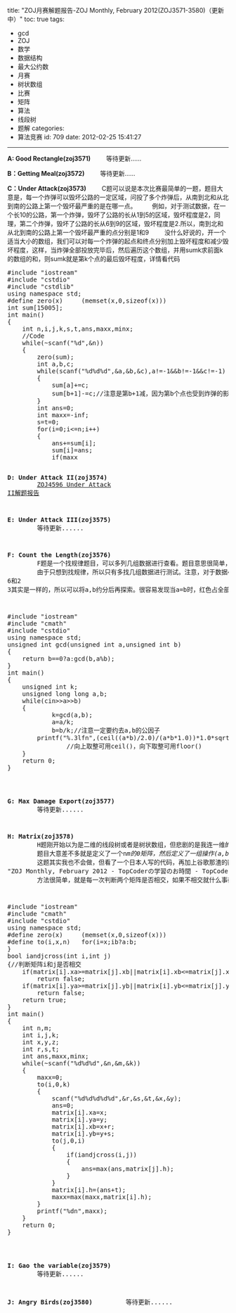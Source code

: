 title: "ZOJ月赛解题报告-ZOJ Monthly, February 2012(ZOJ3571-3580)（更新中）"
toc: true
tags:
  - gcd
  - ZOJ
  - 数学
  - 数据结构
  - 最大公约数
  - 月赛
  - 树状数组
  - 比赛
  - 矩阵
  - 算法
  - 线段树
  - 题解
categories:
  - 算法竞赛
id: 709
date: 2012-02-25 15:41:27
---

**A: Good Rectangle(zoj3571)**
&nbsp;&nbsp;&nbsp;&nbsp;&nbsp;&nbsp;&nbsp;&nbsp;等待更新......

**B：Getting Meal(zoj3572)**
&nbsp;&nbsp;&nbsp;&nbsp;&nbsp;&nbsp;&nbsp;&nbsp;等待更新......

**C：Under Attack(zoj3573)**
&nbsp;&nbsp;&nbsp;&nbsp;&nbsp;&nbsp;&nbsp;&nbsp;C题可以说是本次比赛最简单的一题，题目大意是，每一个炸弹可以毁坏公路的一定区域，问投了多个炸弹后，从南到北和从北到南的公路上第一个毁坏最严重的是在哪一点。
&nbsp;&nbsp;&nbsp;&nbsp;&nbsp;&nbsp;&nbsp;&nbsp;例如，对于测试数据，在一个长10的公路，第一个炸弹，毁坏了公路的长从1到5的区域，毁坏程度是2，同理，第二个炸弹，毁坏了公路的长从6到9的区域，毁坏程度是2.所以，南到北和从北到南的公路上第一个毁坏最严重的点分别是1和9
&nbsp;&nbsp;&nbsp;&nbsp;&nbsp;&nbsp;&nbsp;&nbsp;没什么好说的，开一个适当大小的数组，我们可以对每一个炸弹的起点和终点分别加上毁坏程度和减少毁坏程度，这样，当炸弹全部投放完毕后，然后遍历这个数组，并用sumk求前面k的数组的和，则sumk就是第k个点的最后毁坏程度，详情看代码
<pre>
#include "iostream"
#include "cstdio"
#include "cstdlib"
using namespace std;
#define zero(x) 	(memset(x,0,sizeof(x)))
int sum[15005];
int main()
{
	int n,i,j,k,s,t,ans,maxx,minx;
	//Code
	while(~scanf("%d",&n))
	{
		zero(sum);
		int a,b,c;
		while(scanf("%d%d%d",&a,&b,&c),a!=-1&&b!=-1&&c!=-1)
		{
			sum[a]+=c;
			sum[b+1]-=c;//注意是第b+1减，因为第b个点也受到炸弹的影响，详见题目原文
		}
		int ans=0;
		int maxx=-inf;
		s=t=0;
		for(i=0;i<=n;i++)
		{
			ans+=sum[i];
			sum[i]=ans;
			if(maxx<ans)
			{
				maxx=ans;
				s=t=i;
			}
			else if(maxx==ans)
				t=i;
		}
		printf("%d %dn",s,t);
	}
	return 0;
}</pre>

**D: Under Attack II(zoj3574)**
&nbsp;&nbsp;&nbsp;&nbsp;&nbsp;&nbsp;&nbsp;&nbsp;<font color="red">[ZOJ4596 Under Attack II解题报告](/archives/868 "ZOJ4596 Under Attack II解题报告")</font>

**E: Under Attack III(zoj3575)**
&nbsp;&nbsp;&nbsp;&nbsp;&nbsp;&nbsp;&nbsp;&nbsp;等待更新......

**F: Count the Length(zoj3576)**
&nbsp;&nbsp;&nbsp;&nbsp;&nbsp;&nbsp;&nbsp;&nbsp;F题是一个找规律题目，可以多列几组数据进行查看。题目意思很简单，n*m个边长为1的正方形，排成n*m的矩形，其中左下角的是红色，然后红蓝交替摆放正方形，然后一条对角线横穿矩形的左下角和右上角，最后就对角线红色部分的总长度。
&nbsp;&nbsp;&nbsp;&nbsp;&nbsp;&nbsp;&nbsp;&nbsp;由于只想到找规律，所以只有多找几组数据进行测试。注意，对于数据4 6和2 3其实是一样的，所以可以将a,b约分后再探索。很容易发现当a=b时，红色占全部。当a和b中有且仅有一个是偶数时，则红色部分一直占用1/2。而当是1、3时红色部分是2/3，3、5时是8/15，5、7时是18/35，3、7时是11/21;这时很容易想到分母就是a*b,然后就是分子的规律，多亏**[convey](http://blog.csdn.net/wconvey "wconvey的CSDN博客")**提醒，向上取整，果然符合所有的数据，至于是为什么，本人不才，暂时还没有想到证明办法，如果有哪位ACMer愿意提供，那就在此多谢了。具体详见代码
<pre>
#include "iostream"
#include "cmath"
#include "cstdio"
using namespace std;
unsigned int gcd(unsigned int a,unsigned int b)
{
    return b==0?a:gcd(b,a%b);
}
int main()
{
	unsigned int k;
	unsigned long long a,b;
	while(cin>>a>>b)
	{
	        k=gcd(a,b);
	        a=a/k;
	        b=b/k;//注意一定要约去a,b的公因子
		printf("%.3lfn",(ceil((a*b)/2.0)/(a*b*1.0))*1.0*sqrt(1.0*(a*a+b*b))*k);
                //向上取整可用ceil()，向下取整可用floor()
	}
	return 0;
}</pre>

**G: Max Damage Export(zoj3577)**
&nbsp;&nbsp;&nbsp;&nbsp;&nbsp;&nbsp;&nbsp;&nbsp;等待更新......

**H: Matrix(zoj3578)**
&nbsp;&nbsp;&nbsp;&nbsp;&nbsp;&nbsp;&nbsp;&nbsp;H题刚开始以为是二维的线段树或者是树状数组，但悲剧的是我连一维的都不会，更何况做二维，直接放弃。请教laputa大神，大神直接说和C题有点像Orz，讨论了一下，感觉就是C题的二维，然后，大神立刻去码代码，到码得差不多大神突然说题目看错了，Orz！到最后没兴趣了，直接不做了。
&nbsp;&nbsp;&nbsp;&nbsp;&nbsp;&nbsp;&nbsp;&nbsp;题目大意差不多就是定义了一个n*m的0矩阵，然后定义了一组操作(a,b,h,x,y)，意思就是先求出子矩阵[(x,y)~(x+a,y+b)]的最大值max，然后对该子矩阵的每一个元素赋值为max+h，问，对于n*md的矩阵C步操作后，其中的元素最大值是多少
&nbsp;&nbsp;&nbsp;&nbsp;&nbsp;&nbsp;&nbsp;&nbsp;这题其实我也不会做，但看了一个日本人写的代码，再加上谷歌那渣的翻译，我竟然看懂了，Orz!原文地址:[http://goo.gl/Cxafk](http://goo.gl/Cxafk "ZOJ Monthly, February 2012 - TopCoderの学習のお時間 - TopCoder部")
&nbsp;&nbsp;&nbsp;&nbsp;&nbsp;&nbsp;&nbsp;&nbsp;方法很简单，就是每一次判断两个矩阵是否相交，如果不相交就什么事都没有，如果相交的话，就比较两个矩阵的最大值，取最大的一个并加上h。最后遍历每个矩阵，求出max，也可以边比较变遍历，详细看代码。刚开始看的时候一直不明白相交后的操作，为什么只更新后一个矩阵而前一个相交的部分为什么不更新。想了半天，终于明白了。因为更新最后一个矩阵的值也同时把前一个矩阵相交部分也给更新了，只不过虽然在前一个矩阵中还是原来那个数，但最后还是要比较到大的那个矩阵，对结果没影响。
<pre>
#include "iostream"
#include "cmath"
#include "cstdio"
using namespace std;
#define zero(x) 	(memset(x,0,sizeof(x)))
#define to(i,x,n)	for(i=x;i<n;i++)
struct prog{
	int xa,xb;
	int h;
	int ya,yb;
}matrix[1005];
int max(int a,int b)
{
	return a>b?a:b;
}
bool iandjcross(int i,int j)
{//判断矩阵i和j是否相交
	if(matrix[i].xa>=matrix[j].xb||matrix[i].xb<=matrix[j].xa)
		return false;
	if(matrix[i].ya>=matrix[j].yb||matrix[i].yb<=matrix[j].ya)
		return false;
	return true;
}
int main()
{
	int n,m;
	int i,j,k;
	int x,y,z;
	int r,s,t; 
	int ans,maxx,minx;
	while(~scanf("%d%d%d",&n,&m,&k))
	{
		maxx=0;
		to(i,0,k)
		{
			scanf("%d%d%d%d%d",&r,&s,&t,&x,&y);
			ans=0;
			matrix[i].xa=x;
			matrix[i].ya=y;
			matrix[i].xb=x+r;
			matrix[i].yb=y+s;
			to(j,0,i)
			{
				if(iandjcross(i,j))
				{
					ans=max(ans,matrix[j].h);
				}
			}
			matrix[i].h=(ans+t);
			maxx=max(maxx,matrix[i].h);
		}
		printf("%dn",maxx);
	}
	return 0;
}
</pre>

**I: Gao the variable(zoj3579)**
&nbsp;&nbsp;&nbsp;&nbsp;&nbsp;&nbsp;&nbsp;&nbsp;等待更新......

**J: Angry Birds(zoj3580)**
&nbsp;&nbsp;&nbsp;&nbsp;&nbsp;&nbsp;&nbsp;&nbsp;等待更新......